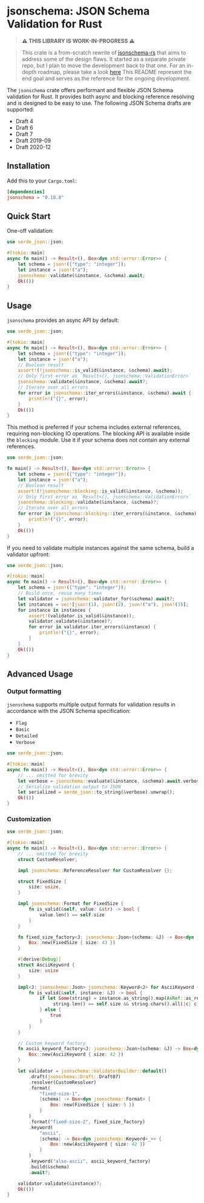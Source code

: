 # jsonschema: JSON Schema Validation for Rust

> **⚠️ THIS LIBRARY IS WORK-IN-PROGRESS ⚠️**

> This crate is a from-scratch rewrite of [jsonschema-rs](https://github.com/Stranger6667/jsonschema-rs) that aims to address some of the design flaws.
> It started as a separate private repo, but I plan to move the development back to that one.
> For an in-depth roadmap, please take a look [here](https://github.com/Stranger6667/jsonschema/issues/1)
> This README represent the end goal and serves as the reference for the ongoing development.

The `jsonschema` crate offers performant and flexible JSON Schema validation for Rust.
It provides both async and blocking reference resolving and is designed to be easy to use.
The following JSON Schema drafts are supported:

- Draft 4
- Draft 6
- Draft 7
- Draft 2019-09
- Draft 2020-12

## Installation

Add this to your `Cargo.toml`:

```toml
[dependencies]
jsonschema = "0.18.0"
```

## Quick Start

One-off validation:

```rust
use serde_json::json;

#[tokio::main]
async fn main() -> Result<(), Box<dyn std::error::Error>> {
    let schema = json!({"type": "integer"});
    let instance = json!("a");
    jsonschema::validate(&instance, &schema).await;
    Ok(())
}
```

## Usage

`jsonschema` provides an async API by default:

```rust
use serde_json::json;

#[tokio::main]
async fn main() -> Result<(), Box<dyn std::error::Error>> {
    let schema = json!({"type": "integer"});
    let instance = json!("a");
    // Boolean result
    assert!(!jsonschema::is_valid(&instance, &schema).await);
    // Only first error as `Result<(), jsonschema::ValidationError>`
    jsonschema::validate(&instance, &schema).await?;
    // Iterate over all errors
    for error in jsonschema::iter_errors(&instance, &schema).await {
        println!("{}", error);
    }
    Ok(())
}
```

This method is preferred if your schema includes external references, requiring non-blocking IO operations.
The blocking API is available inside the `blocking` module. Use it if your schema does not contain any external references.

```rust
use serde_json::json;

fn main() -> Result<(), Box<dyn std::error::Error>> {
    let schema = json!({"type": "integer"});
    let instance = json!("a");
    // Boolean result
    assert!(!jsonschema::blocking::is_valid(&instance, &schema));
    // Only first error as `Result<(), jsonschema::ValidationError>`
    jsonschema::blocking::validate(&instance, &schema)?;
    // Iterate over all errors
    for error in jsonschema::blocking::iter_errors(&instance, &schema) {
        println!("{}", error);
    }
    Ok(())
}
```

If you need to validate multiple instances against the same schema, build a validator upfront:

```rust
use serde_json::json;

#[tokio::main]
async fn main() -> Result<(), Box<dyn std::error::Error>> {
    let schema = json!({"type": "integer"});
    // Build once, reuse many times
    let validator = jsonschema::validator_for(&schema).await?;
    let instances = vec![json!(1), json!(2), json!("a"), json!(3)];
    for instance in instances {
        assert!(validator.is_valid(&instance));
        validator.validate(&instance)?;
        for error in validator.iter_errors(&instance) {
            println!("{}", error);
        }
    }
    Ok(())
}
```

## Advanced Usage

### Output formatting

`jsonschema` supports multiple output formats for validation results in accordance with the JSON Schema specification:

- `Flag`
- `Basic`
- `Detailed`
- `Verbose`

```rust
use serde_json::json;

#[tokio::main]
async fn main() -> Result<(), Box<dyn std::error::Error>> {
    // ... omitted for brevity
    let verbose = jsonschema::evaluate(&instance, &schema).await.verbose();
    // Serialize validation output to JSON
    let serialized = serde_json::to_string(&verbose).unwrap();
    Ok(())
}
```

### Customization

```rust
use serde_json::json;

#[tokio::main]
async fn main() -> Result<(), Box<dyn std::error::Error>> {
    // ... omitted for brevity
    struct CustomResolver;

    impl jsonschema::ReferenceResolver for CustomResolver {};

    struct FixedSize {
        size: usize,
    }

    impl jsonschema::Format for FixedSize {
        fn is_valid(&self, value: &str) -> bool {
            value.len() == self.size
        }
    }

    fn fixed_size_factory<J: jsonschema::Json>(schema: &J) -> Box<dyn jsonschema::Format> {
        Box::new(FixedSize { size: 43 })
    }

    #[derive(Debug)]
    struct AsciiKeyword {
        size: usize
    }

    impl<J: jsonschema::Json> jsonschema::Keyword<J> for AsciiKeyword {
        fn is_valid(&self, instance: &J) -> bool {
            if let Some(string) = instance.as_string().map(AsRef::as_ref) {
                 string.len() == self.size && string.chars().all(|c| c.is_ascii())
            } else {
                true
            }
        }
    }

    // Custom keyword factory
    fn ascii_keyword_factory<J: jsonschema::Json>(schema: &J) -> Box<dyn jsonschema::Keyword<J>> {
        Box::new(AsciiKeyword { size: 42 })
    }

    let validator = jsonschema::ValidatorBuilder::default()
        .draft(jsonschema::Draft::Draft07)
        .resolver(CustomResolver)
        .format(
            "fixed-size-1",
            |schema| -> Box<dyn jsonschema::Format> {
                Box::new(FixedSize { size: 5 })
            }
        )
        .format("fixed-size-2", fixed_size_factory)
        .keyword(
            "ascii",
            |schema| -> Box<dyn jsonschema::Keyword<_>> {
                Box::new(AsciiKeyword { size: 42 })
            }
        )
        .keyword("also-ascii", ascii_keyword_factory)
        .build(&schema)
        .await?;

    validator.validate(&instance)?;
    Ok(())
}
```
